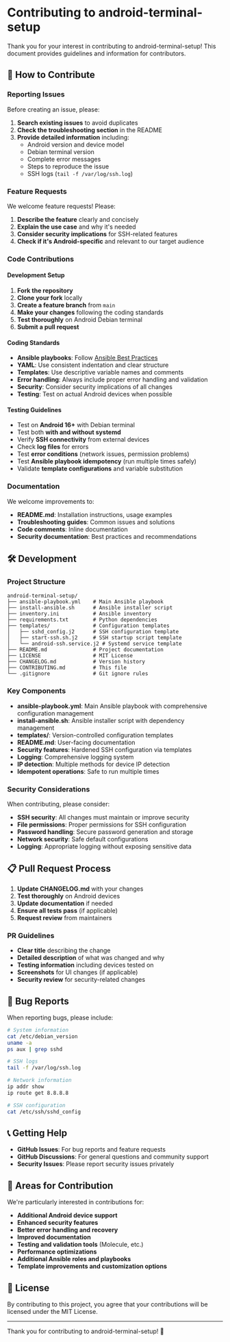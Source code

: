 # Contributing to android-terminal-setup

Thank you for your interest in contributing to android-terminal-setup! This document provides guidelines and information for contributors.

## 🤝 How to Contribute

### Reporting Issues

Before creating an issue, please:

1. **Search existing issues** to avoid duplicates
2. **Check the troubleshooting section** in the README
3. **Provide detailed information** including:
   - Android version and device model
   - Debian terminal version
   - Complete error messages
   - Steps to reproduce the issue
   - SSH logs (`tail -f /var/log/ssh.log`)

### Feature Requests

We welcome feature requests! Please:

1. **Describe the feature** clearly and concisely
2. **Explain the use case** and why it's needed
3. **Consider security implications** for SSH-related features
4. **Check if it's Android-specific** and relevant to our target audience

### Code Contributions

#### Development Setup

1. **Fork the repository**
2. **Clone your fork** locally
3. **Create a feature branch** from `main`
4. **Make your changes** following the coding standards
5. **Test thoroughly** on Android Debian terminal
6. **Submit a pull request**

#### Coding Standards

- **Ansible playbooks**: Follow [Ansible Best Practices](https://docs.ansible.com/ansible/latest/user_guide/playbooks_best_practices.html)
- **YAML**: Use consistent indentation and clear structure
- **Templates**: Use descriptive variable names and comments
- **Error handling**: Always include proper error handling and validation
- **Security**: Consider security implications of all changes
- **Testing**: Test on actual Android devices when possible

#### Testing Guidelines

- Test on **Android 16+** with Debian terminal
- Test both **with and without systemd**
- Verify **SSH connectivity** from external devices
- Check **log files** for errors
- Test **error conditions** (network issues, permission problems)
- Test **Ansible playbook idempotency** (run multiple times safely)
- Validate **template configurations** and variable substitution

### Documentation

We welcome improvements to:

- **README.md**: Installation instructions, usage examples
- **Troubleshooting guides**: Common issues and solutions
- **Code comments**: Inline documentation
- **Security documentation**: Best practices and recommendations

## 🛠️ Development

### Project Structure

```
android-terminal-setup/
├── ansible-playbook.yml    # Main Ansible playbook
├── install-ansible.sh      # Ansible installer script
├── inventory.ini           # Ansible inventory
├── requirements.txt        # Python dependencies
├── templates/              # Configuration templates
│   ├── sshd_config.j2      # SSH configuration template
│   ├── start-ssh.sh.j2     # SSH startup script template
│   └── android-ssh.service.j2 # Systemd service template
├── README.md               # Project documentation
├── LICENSE                 # MIT License
├── CHANGELOG.md            # Version history
├── CONTRIBUTING.md         # This file
└── .gitignore              # Git ignore rules
```

### Key Components

- **ansible-playbook.yml**: Main Ansible playbook with comprehensive configuration management
- **install-ansible.sh**: Ansible installer script with dependency management
- **templates/**: Version-controlled configuration templates
- **README.md**: User-facing documentation
- **Security features**: Hardened SSH configuration via templates
- **Logging**: Comprehensive logging system
- **IP detection**: Multiple methods for device IP detection
- **Idempotent operations**: Safe to run multiple times

### Security Considerations

When contributing, please consider:

- **SSH security**: All changes must maintain or improve security
- **File permissions**: Proper permissions for SSH configuration
- **Password handling**: Secure password generation and storage
- **Network security**: Safe default configurations
- **Logging**: Appropriate logging without exposing sensitive data

## 📋 Pull Request Process

1. **Update CHANGELOG.md** with your changes
2. **Test thoroughly** on Android devices
3. **Update documentation** if needed
4. **Ensure all tests pass** (if applicable)
5. **Request review** from maintainers

### PR Guidelines

- **Clear title** describing the change
- **Detailed description** of what was changed and why
- **Testing information** including devices tested on
- **Screenshots** for UI changes (if applicable)
- **Security review** for security-related changes

## 🐛 Bug Reports

When reporting bugs, please include:

```bash
# System information
cat /etc/debian_version
uname -a
ps aux | grep sshd

# SSH logs
tail -f /var/log/ssh.log

# Network information
ip addr show
ip route get 8.8.8.8

# SSH configuration
cat /etc/ssh/sshd_config
```

## 📞 Getting Help

- **GitHub Issues**: For bug reports and feature requests
- **GitHub Discussions**: For general questions and community support
- **Security Issues**: Please report security issues privately

## 🎯 Areas for Contribution

We're particularly interested in contributions for:

- **Additional Android device support**
- **Enhanced security features**
- **Better error handling and recovery**
- **Improved documentation**
- **Testing and validation tools** (Molecule, etc.)
- **Performance optimizations**
- **Additional Ansible roles and playbooks**
- **Template improvements and customization options**

## 📄 License

By contributing to this project, you agree that your contributions will be licensed under the MIT License.

---

Thank you for contributing to android-terminal-setup! 🚀
